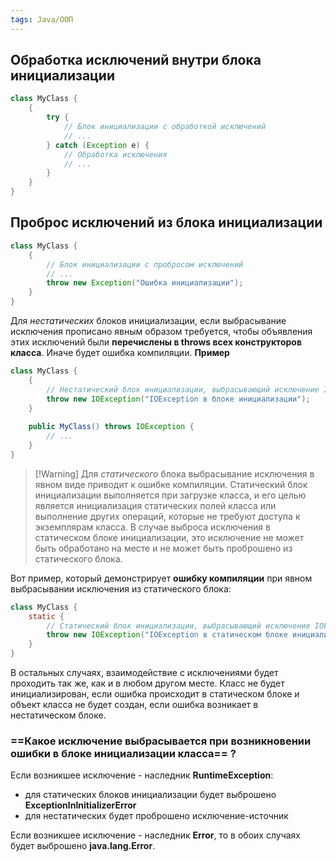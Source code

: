 ```yaml
---
tags: Java/ООП
---
```


## Обработка исключений внутри блока инициализации
```java
class MyClass {
    {
        try {
            // Блок инициализации с обработкой исключений
            // ...
        } catch (Exception e) {
            // Обработка исключения
            // ...
        }
    }
}

```
##  Проброс исключений из блока инициализации

```java
class MyClass {
    {
        // Блок инициализации с пробросом исключений
        // ...
        throw new Exception("Ошибка инициализации");
    }
}
```


Для *нестатических* блоков инициализации, если выбрасывание исключения прописано явным образом требуется, чтобы объявления этих исключений были **перечислены в throws всех конструкторов класса**. 
Иначе будет ошибка компиляции.
**Пример**

```java
class MyClass {
    {
        // Нестатический блок инициализации, выбрасывающий исключение IOException
        throw new IOException("IOException в блоке инициализации");
    }
    
    public MyClass() throws IOException {
        // ...
    }
}

```


>[!Warning] Для *статического* блока выбрасывание исключения в явном виде приводит к ошибке компиляции.
Статический блок инициализации выполняется при загрузке класса, и его целью является инициализация статических полей класса или выполнение других операций, которые не требуют доступа к экземплярам класса. В случае выброса исключения в статическом блоке инициализации, это исключение не может быть обработано на месте и не может быть проброшено из статического блока.

Вот пример, который демонстрирует **ошибку компиляции** при явном выбрасывании исключения из статического блока:
```java
class MyClass {
    static {
        // Статический блок инициализации, выбрасывающий исключение IOException
        throw new IOException("IOException в статическом блоке инициализации");
    }
}

```

В остальных случаях, взаимодействие с исключениями будет проходить так же, как и в любом другом месте. Класс не будет инициализирован, если ошибка происходит в статическом блоке и объект класса не будет создан, если ошибка возникает в нестатическом блоке.


### ==Какое исключение выбрасывается при возникновении ошибки в блоке инициализации класса== ?
Если возникшее исключение - наследник **RuntimeException**:
- для статических блоков инициализации будет выброшено **ExceptionInInitializerError** 
- для нестатических будет проброшено исключение-источник 

Если возникшее исключение - наследник **Error**, то в обоих случаях будет выброшено **java.lang.Error**.
